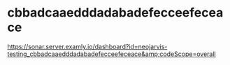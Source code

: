 # cbbadcaaedddadabadefecceefeceace
https://sonar.server.examly.io/dashboard?id=neojarvis-testing_cbbadcaaedddadabadefecceefeceace&amp;codeScope=overall
